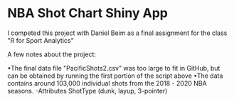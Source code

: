 # NBA Shot Chart Shiny App

I competed this project with Daniel Beim as a final assignment for the class "R for Sport Analytics"

A few notes about the project:

•The final data file "PacificShots2.csv" was too large to fit in GitHub, but can be obtained by running the first portion of the script above
•The data contains around 103,000 individual shots from the 2018 - 2020 NBA seasons.
  -Attributes  ShotType (dunk, layup, 3-pointer) 

